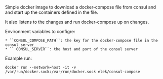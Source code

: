 Simple docker image to download a docker-compose file from consul and and start up the containers defined in the file.

It also listens to the changes and run docker-compose up on changes.

Environment variables to configre:

    * ``CONSUL_COMPOSE_PATH``: the key for the docker-compose file in the consul server
    * `` CONSUL_SERVER``: the host and port of the consul server

Example run:

```
docker run --network=host -it -v /var/run/docker.sock:/var/run/docker.sock elek/consul-compose
```
